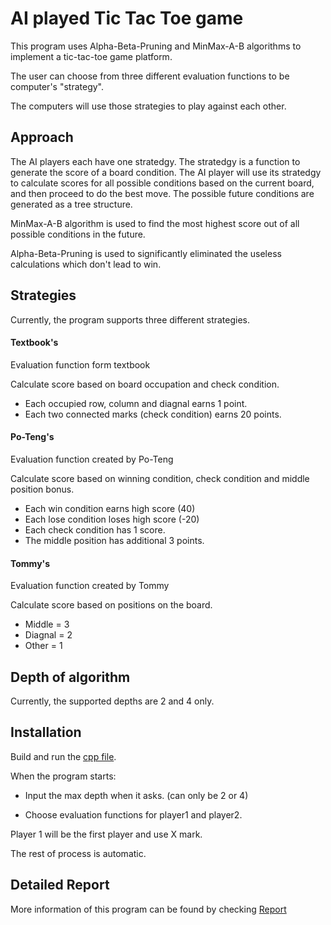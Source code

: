 # AI played Tic Tac Toe game
This program uses Alpha-Beta-Pruning and MinMax-A-B algorithms to implement a tic-tac-toe game platform.

The user can choose from three different evaluation functions to be computer's "strategy". 

The computers will use those strategies to play against each other.


## Approach
The AI players each have one stratedgy. The stratedgy is a function to generate the score of a board condition. The AI player will use its stratedgy to calculate scores for all possible conditions based on the current board, and then proceed to do the best move. The possible future conditions are generated as a tree structure.

MinMax-A-B algorithm is used to find the most highest score out of all possible conditions in the future.

Alpha-Beta-Pruning is used to significantly eliminated the useless calculations which don't lead to win.

## Strategies
Currently, the program supports three different strategies.

#### Textbook's
Evaluation function form textbook

Calculate score based on board occupation and check condition.
- Each occupied row, column and diagnal earns 1 point.
- Each two connected marks (check condition) earns 20 points.

#### Po-Teng's
Evaluation function created by Po-Teng

Calculate score based on winning condition, check condition and middle position bonus.
- Each win condition earns high score (40)
- Each lose condition loses high score (-20)
- Each check condition has 1 score.
- The middle position has additional 3 points.

#### Tommy's
Evaluation function created by Tommy

Calculate score based on positions on the board. 
- Middle = 3
- Diagnal = 2
- Other = 1

## Depth of algorithm
Currently, the supported depths are 2 and 4 only.


## Installation

Build and run the [cpp file](main.cpp).

When the program starts:

- Input the max depth when it asks. (can only be 2 or 4)

- Choose evaluation functions for player1 and player2.

Player 1 will be the first player and use X mark.

The rest of process is automatic. 


## Detailed Report
More information of this program can be found by checking [Report](Report.pdf)

